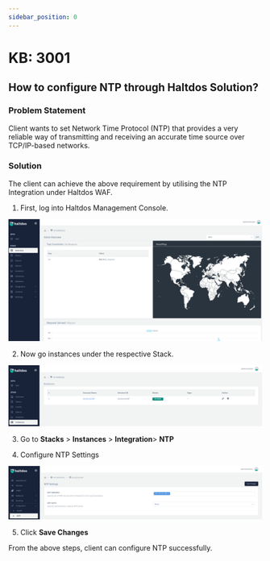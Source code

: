 ```yaml
---
sidebar_position: 0
---
```


# KB: 3001

## How to configure NTP through Haltdos Solution?

### Problem Statement

Client wants to set Network Time Protocol (NTP) that provides a very reliable way of transmitting and receiving an accurate time source over TCP/IP-based networks.

### Solution

The client can achieve the above requirement by utilising the NTP Integration under Haltdos WAF.

1. First, log into Haltdos Management Console.

![login](/img/platform/v6/kb/kb1.png)

2.  Now go instances under the respective Stack.

![login](/img/platform/v6/kb/kb2.png)

3. Go to **Stacks** > **Instances** > **Integration**> **NTP**

4. Configure NTP Settings  

![login](/img/platform/v6/kb/kb3.png)

5. Click **Save Changes**

From the above steps, client can configure NTP successfully.